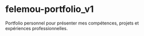 # felemou-portfolio_v1
Portfolio personnel pour présenter mes compétences, projets et expériences professionnelles.

